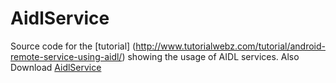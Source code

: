 # AidlService
Source code for the [tutorial] (http://www.tutorialwebz.com/tutorial/android-remote-service-using-aidl/) showing the usage of AIDL services.
Also Download [AidlService](https://github.com/arjit95/TutorialWebz/tree/master/AIDLSERVICE)
